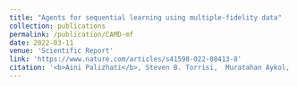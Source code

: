 ```yaml
---
title: "Agents for sequential learning using multiple-fidelity data"
collection: publications
permalink: /publication/CAMD-mf
date: 2022-03-11
venue: 'Scientific Report'
link: 'https://www.nature.com/articles/s41598-022-08413-8'
citation: '<b>Aini Palizhati</b>, Steven B. Torrisi,  Muratahan Aykol, Santosh K. Suram, Jeans S. Hummelshøj, Joseph H Montoya. Agents for sequential learning using multiple-fidelity data. Scientific Reports, 2022, 10.1038/s41598-022-08413-8'
---
```


